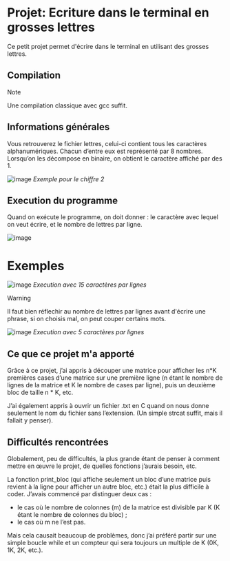 # Projet: Ecriture dans le terminal en grosses lettres
Ce petit projet permet d'écrire dans le terminal en utilisant des grosses lettres. 

## Compilation
> [!NOTE]
>Une compilation classique avec gcc suffit.

## Informations générales

Vous retrouverez le fichier lettres, celui-ci contient tous les caractères alphanumériques. Chacun d’entre eux est représenté par 8 nombres. Lorsqu’on les décompose en binaire, on obtient le caractère affiché par des 1.

![image](https://github.com/user-attachments/assets/2ea175cd-be27-455e-abf5-b5320c2d575f)
*Exemple pour le chiffre 2*

## Execution du programme

Quand on exécute le programme, on doit donner : le caractère avec lequel on veut écrire, et le nombre de lettres par ligne.

![image](https://github.com/user-attachments/assets/b8648905-cc7d-4e93-8340-f595352fef33)

# Exemples

![image](https://github.com/user-attachments/assets/781b2fc3-2a31-40c4-b3ce-1592bfcc3bca)
*Execution avec 15 caractères par lignes*

> [!WARNING]
>Il faut bien réflechir au nombre de lettres par lignes avant d'écrire une phrase, si on choisis mal, on peut couper certains mots.

![image](https://github.com/user-attachments/assets/7f5f0cc7-6cf3-4fad-9300-64d34834ed83)
*Execution avec 5 caractères par lignes*

## Ce que ce projet m'a apporté

Grâce à ce projet, j’ai appris à découper une matrice pour afficher les n*K premières cases d’une matrice sur une première ligne (n étant le nombre de lignes de la matrice et K le nombre de cases par ligne), puis un deuxième bloc de taille n * K, etc.

J’ai également appris à ouvrir un fichier .txt en C quand on nous donne seulement le nom du fichier sans l’extension. (Un simple strcat suffit, mais il fallait y penser).

## Difficultés rencontrées

Globalement, peu de difficultés, la plus grande étant de penser à comment mettre en œuvre le projet, de quelles fonctions j’aurais besoin, etc.

La fonction print_bloc (qui affiche seulement un bloc d’une matrice puis revient à la ligne pour afficher un autre bloc, etc.) était la plus difficile à coder. J’avais commencé par distinguer deux cas :

- le cas où le nombre de colonnes (m) de la matrice est divisible par K (K étant le nombre de colonnes du bloc) ;
- le cas où m ne l’est pas.


Mais cela causait beaucoup de problèmes, donc j’ai préféré partir sur une simple boucle while et un compteur qui sera toujours un multiple de K (0K, 1K, 2K, etc.).
